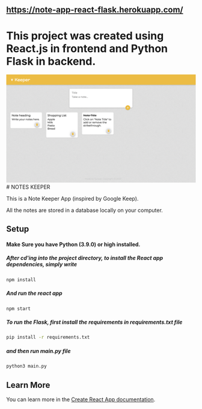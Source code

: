 ## https://note-app-react-flask.herokuapp.com/

# This project was created using <b>React.js</b> in frontend and <b>Python Flask</b> in backend.



<img src="https://github.com/SuneelKM/Note-keeper-React-Flask/blob/master/screenshot/image.png">
# NOTES KEEPER


This is a Note Keeper App (inspired by Google Keep).
<p>All the notes are stored in a database locally on your computer.</p>



## Setup
  #### Make Sure you have Python (3.9.0) or high  installed. 
  ##### After cd'ing into the project directory, to install the React app dependencies, simply write
```bash
npm install
```

  ##### And run the react app
```bash
npm start
```

##### To run the Flask, first install the requirements in requirements.txt file
```bash
pip install -r requirements.txt
```

##### and then run main.py file
```bash
python3 main.py
```

## Learn More

You can learn more in the [Create React App documentation](https://create-react-app.dev/docs/getting-started/).
